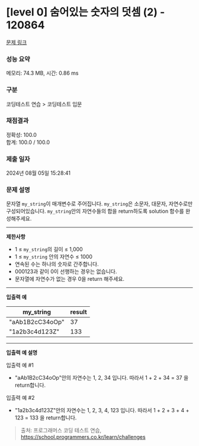 # \[level 0] 숨어있는 숫자의 덧셈 (2) - 120864

[문제 링크](https://school.programmers.co.kr/learn/courses/30/lessons/120864)

### 성능 요약

메모리: 74.3 MB, 시간: 0.86 ms

### 구분

코딩테스트 연습 > 코딩테스트 입문

### 채점결과

정확성: 100.0\
합계: 100.0 / 100.0

### 제출 일자

2024년 08월 05일 15:28:41

### 문제 설명

문자열 `my_string`이 매개변수로 주어집니다. `my_string`은 소문자, 대문자, 자연수로만 구성되어있습니다. `my_string`안의 자연수들의 합을 return하도록 solution 함수를 완성해주세요.

***

**제한사항**

* 1 ≤ `my_string`의 길이 ≤ 1,000
* 1 ≤ `my_string` 안의 자연수 ≤ 1000
* 연속된 수는 하나의 숫자로 간주합니다.
* 000123과 같이 0이 선행하는 경우는 없습니다.
* 문자열에 자연수가 없는 경우 0을 return 해주세요.

***

**입출력 예**

| my\_string      | result |
| --------------- | ------ |
| "aAb1B2cC34oOp" | 37     |
| "1a2b3c4d123Z"  | 133    |

***

**입출력 예 설명**

입출력 예 #1

* "aAb1B2cC34oOp"안의 자연수는 1, 2, 34 입니다. 따라서 1 + 2 + 34 = 37 을 return합니다.

입출력 예 #2

* "1a2b3c4d123Z"안의 자연수는 1, 2, 3, 4, 123 입니다. 따라서 1 + 2 + 3 + 4 + 123 = 133 을 return합니다.

> 출처: 프로그래머스 코딩 테스트 연습, https://school.programmers.co.kr/learn/challenges
